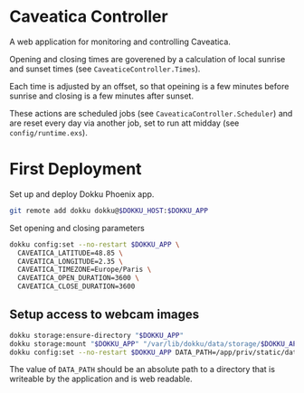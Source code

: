 # Caveatica Controller

A web application for monitoring and controlling Caveatica.

Opening and closing times are goverened by a calculation of
local sunrise and sunset times (see `CaveaticeController.Times`).

Each time is adjusted by an offset, so that opeining is a few minutes before sunrise
and closing is a few minutes after sunset.

These actions are scheduled jobs (see `CaveaticaController.Scheduler`) and
are reset every day via another job, set to run att midday (see `config/runtime.exs`).

# First Deployment

Set up and deploy Dokku Phoenix app.

```sh
git remote add dokku dokku@$DOKKU_HOST:$DOKKU_APP
```

Set opening and closing parameters

```sh
dokku config:set --no-restart $DOKKU_APP \
  CAVEATICA_LATITUDE=48.85 \
  CAVEATICA_LONGITUDE=2.35 \
  CAVEATICA_TIMEZONE=Europe/Paris \
  CAVEATICA_OPEN_DURATION=3600 \
  CAVEATICA_CLOSE_DURATION=3600
```

## Setup access to webcam images

```sh
dokku storage:ensure-directory "$DOKKU_APP"
dokku storage:mount "$DOKKU_APP" "/var/lib/dokku/data/storage/$DOKKU_APP:/app/priv/static/data"
dokku config:set --no-restart $DOKKU_APP DATA_PATH=/app/priv/static/data
```

The value of `DATA_PATH` should be an absolute path to a directory that
is writeable by the application and is web readable.
